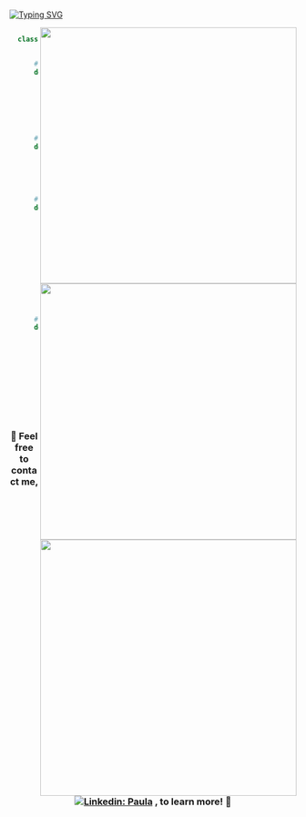 <br>

<a href="https://git.io/typing-svg"><img src="https://readme-typing-svg.herokuapp.com?font=Kalnia+Glaze&size=80&pause=1000&color=DB28F7&center=true&vCenter=true&width=2000&height=100&lines=Hi+there%2C+I'm+Paula%F0%9F%91%8B;Hi+there%2C+I'm+a+Computer+Scientist+%F0%9F%92%BB;Hi+there%2C+I'm+a+Cognitive+Psychologist+%F0%9F%A7%A0;Hi+there%2C+I'm+a+Software+Tester+%F0%9F%94%8D;Hi+there%2C+I'm+a+Coder+%F0%9F%91%A9%F0%9F%8F%BF%E2%80%8D%F0%9F%92%BB;Hi+there%2C+I'm+an+Honors+Student+%F0%9F%8E%93;Hi+there%2C+I'm+an+Innovator+%F0%9F%92%A1;Hi+there%2C+I'm+a+Problem+Solver+%F0%9F%A7%A9;Hi+there%2C+I'm+an+Advocate+For+Having+Fun%F0%9F%8E%89" alt="Typing SVG" /></a>

<img align=right width=450 valign="center" src=https://github.com/user-attachments/assets/5ee5946f-3c3d-4184-a146-6f4bc5f1c379>


```python

  class Paulaaaa:


      # A Little About Me 💡
      def __init__(self):
        self.pronouns = ["she", "her", "hers"]
        self.school = "Northeastern University"
        self.majors = ["Computer Science", "Cognitive Psych"]
        self.languages = ["Java", "Python", "C++", "R"]



      # Fun Fact 🌟
      def add_one_more_language(self):
        self.languages.append("I know a bit of Spanish :P")

```

<br>
<br>

<img align=right width=450 valign="center" src=https://github.com/user-attachments/assets/42f4e7d9-b0b4-4673-b25c-0ab11c5c8015>

```python
      # The Orgs I'm a Part of in School 🏢
      def tech_communities(self):
        communities = {
                        secretary: "BESS",
                        outreach_chair: "NUWIT",
                        peer2peer_mentor: "CoSMO",
                        fellow: "RTC",
                        member: "ColorStack"
                      }
        return communities

```

<br>
<br>

<img align=right width=450 valign="center" src=https://github.com/user-attachments/assets/3b43b225-9fdb-4422-b9c3-e6d35155b49b>

```python
      # My Work Experience 👩🏾‍💻
      def work_experience(self):
        work = {
                  celularity: "Information Technology Intern",
                  crown_castle: "Quality Assurance Intern",
                  liberty_mutual: "Data Engineering Intern",
                  linevision: "Information Technology Co-Op",
                  northeastern: "CS 2500 Teaching Assistant"
                }
        return work
```


<br>

<div align="center">


### 💜 Feel free to contact me, [![Linkedin: Paula](https://img.shields.io/badge/-paula-purple?style=flat-square&logo=Linkedin&logoColor=white&link=https://www.linkedin.com/in/paulasefia)](https://www.linkedin.com/in/paulasefia) , to learn more! 💜

</div>
